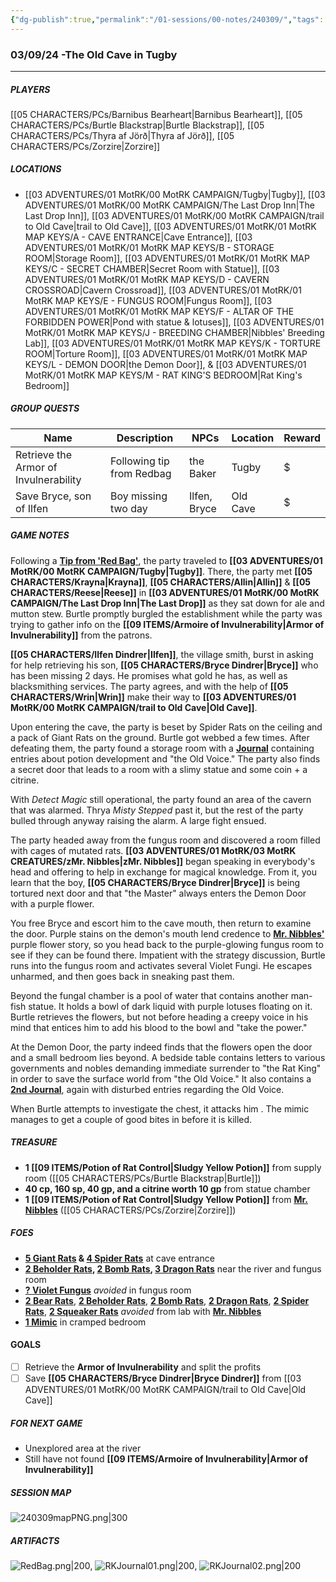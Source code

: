 ```yaml
---
{"dg-publish":true,"permalink":"/01-sessions/00-notes/240309/","tags":["Interlopers","MotRK"]}
---
```



### 03/09/24 -The Old Cave in Tugby
---
##### PLAYERS
[[05 CHARACTERS/PCs/Barnibus Bearheart\|Barnibus Bearheart]], [[05 CHARACTERS/PCs/Burtle Blackstrap\|Burtle Blackstrap]], [[05 CHARACTERS/PCs/Thyra af Jörð\|Thyra af Jörð]], [[05 CHARACTERS/PCs/Zorzire\|Zorzire]] 

##### LOCATIONS

- [[03 ADVENTURES/01 MotRK/00 MotRK  CAMPAIGN/Tugby\|Tugby]], [[03 ADVENTURES/01 MotRK/00 MotRK  CAMPAIGN/The Last Drop Inn\|The Last Drop Inn]], [[03 ADVENTURES/01 MotRK/00 MotRK  CAMPAIGN/trail to Old Cave\|trail to Old Cave]], [[03 ADVENTURES/01 MotRK/01 MotRK MAP KEYS/A - CAVE ENTRANCE\|Cave Entrance]], [[03 ADVENTURES/01 MotRK/01 MotRK MAP KEYS/B - STORAGE ROOM\|Storage Room]], [[03 ADVENTURES/01 MotRK/01 MotRK MAP KEYS/C - SECRET CHAMBER\|Secret Room with Statue]], [[03 ADVENTURES/01 MotRK/01 MotRK MAP KEYS/D - CAVERN CROSSROAD\|Cavern Crossroad]], [[03 ADVENTURES/01 MotRK/01 MotRK MAP KEYS/E - FUNGUS ROOM\|Fungus Room]], [[03 ADVENTURES/01 MotRK/01 MotRK MAP KEYS/F - ALTAR OF THE FORBIDDEN POWER\|Pond with statue & lotuses]], [[03 ADVENTURES/01 MotRK/01 MotRK MAP KEYS/J - BREEDING CHAMBER\|Nibbles' Breeding Lab]], [[03 ADVENTURES/01 MotRK/01 MotRK MAP KEYS/K - TORTURE ROOM\|Torture Room]], [[03 ADVENTURES/01 MotRK/01 MotRK MAP KEYS/L - DEMON DOOR\|the Demon Door]], & [[03 ADVENTURES/01 MotRK/01 MotRK MAP KEYS/M - RAT KING'S BEDROOM\|Rat King's Bedroom]]         

##### GROUP QUESTS

| Name                                  | Description               | NPCs         | Location | Reward |
| ------------------------------------- | ------------------------- | ------------ | -------- | ------ |
| Retrieve the Armor of Invulnerability | Following tip from Redbag | the Baker    | Tugby    | $      |
| Save Bryce, son of Ilfen              | Boy missing two day       | Ilfen, Bryce | Old Cave | $       |

##### GAME NOTES 

Following a **[Tip from 'Red Bag'](https://imgur.com/cJHBnnH)**, the party traveled to **[[03 ADVENTURES/01 MotRK/00 MotRK  CAMPAIGN/Tugby\|Tugby]]**. There, the party met **[[05 CHARACTERS/Krayna\|Krayna]]**, **[[05 CHARACTERS/Allin\|Allin]]** & **[[05 CHARACTERS/Reese\|Reese]]** in **[[03 ADVENTURES/01 MotRK/00 MotRK  CAMPAIGN/The Last Drop Inn\|The Last Drop]]** as they sat down for ale and mutton stew.  Burtle promptly burgled the establishment while the party was trying to gather info on the **[[09 ITEMS/Armoire of Invulnerability\|Armor of Invulnerability]]** from the patrons.   

**[[05 CHARACTERS/Ilfen Dindrer\|Ilfen]]**, the village smith, burst in asking for help retrieving his son, **[[05 CHARACTERS/Bryce Dindrer\|Bryce]]** who has been missing 2 days.  He promises what gold he has, as well as blacksmithing services.  The party agrees, and with the help of **[[05 CHARACTERS/Wrin\|Wrin]]** make their way to **[[03 ADVENTURES/01 MotRK/00 MotRK  CAMPAIGN/trail to Old Cave\|Old Cave]]**.

Upon entering the cave, the party is beset by Spider Rats on the ceiling and a pack of Giant Rats on the ground.  Burtle got webbed a few times.  After defeating them, the party found a storage room with a **[Journal](https://imgur.com/hT2NuPI)** containing entries about potion development and "the Old Voice."  The party also finds a secret door that leads to a room with a slimy statue and some coin + a citrine.

With _Detect Magic_ still operational, the party found an area of the cavern that was alarmed.  Thrya _Misty Stepped_ past it, but the rest of the party bulled through anyway raising the alarm.  A large fight ensued.  

The party headed away from the fungus room and discovered a room filled with cages of mutated rats.  **[[03 ADVENTURES/01 MotRK/03 MotRK CREATURES/zMr. Nibbles\|zMr. Nibbles]]** began speaking in everybody's head and offering to help in exchange for magical knowledge.  From it, you learn that the boy, **[[05 CHARACTERS/Bryce Dindrer\|Bryce]]** is being tortured next door and that "the Master" always enters the Demon Door with a purple flower.

You free Bryce and escort him to the cave mouth, then return to examine the door.  Purple stains on the demon's mouth lend credence to **[Mr. Nibbles'](https://imgur.com/1tNiAnW)** purple flower story, so you head back to the purple-glowing fungus room to see if they can be found there.  Impatient with the strategy discussion, Burtle runs into the fungus room and activates several Violet Fungi.  He escapes unharmed, and then goes back in sneaking past them.

Beyond the fungal chamber is a pool of water that contains another man-fish statue.  It holds a bowl of dark liquid with purple lotuses floating on it.  Burtle retrieves the flowers, but not before heading a creepy voice in his mind that entices him to add his blood to the bowl and "take the power."

At the Demon Door, the party indeed finds that the flowers open the door and a small bedroom lies beyond.  A bedside table contains letters to various governments and nobles demanding immediate surrender to "the Rat King" in order to save the surface world from "the Old Voice."  It also contains a **[2nd Journal](https://imgur.com/HjU9B2g)**, again with disturbed entries regarding the Old Voice.

When Burtle attempts to investigate the chest, it attacks him .  The mimic manages to get a couple of good bites in before it is killed.

##### TREASURE
- **1 [[09 ITEMS/Potion of Rat Control\|Sludgy Yellow Potion]]** from supply room ([[05 CHARACTERS/PCs/Burtle Blackstrap\|Burtle]])
- **40 cp, 160 sp, 40 gp, and a citrine worth 10 gp**  from statue chamber
- **1 [[09 ITEMS/Potion of Rat Control\|Sludgy Yellow Potion]]** from **[Mr. Nibbles](https://imgur.com/1tNiAnW)** ([[05 CHARACTERS/PCs/Zorzire\|Zorzire]])

##### FOES

 - **[5 Giant Rats](https://2e.aonprd.com/Images/Monsters/Rat_GiantRat.png) & [4 Spider Rats](https://imgur.com/ETuyMao)** at cave entrance
 - **[2 Beholder Rats](https://imgur.com/CkPTS2o), [2 Bomb Rats](https://imgur.com/4kwvmAe),  [3 Dragon Rats](https://imgur.com/oyZUh78)** near the river and fungus room
 - **[? Violet Fungus](https://www.dndbeyond.com/avatars/thumbnails/29317/506/1000/1000/638004853119895129.jpeg)** *avoided* in fungus room 
 - **[2 Bear Rats](https://imgur.com/eFC8mc3)**, **[2 Beholder Rats](https://imgur.com/CkPTS2o)**, **[2 Bomb Rats](https://imgur.com/4kwvmAe)**, **[2 Dragon Rats](https://imgur.com/oyZUh78)**, **[2 Spider Rats](https://imgur.com/ETuyMao)**, **[2 Squeaker Rats](https://imgur.com/sHi9IWd)** *avoided* from lab with **[Mr. Nibbles](https://imgur.com/1tNiAnW)** 
 - **[1 Mimic](https://www.dndbeyond.com/avatars/thumbnails/30833/408/1000/1000/638063863232165584.png)** in cramped bedroom

#### GOALS 
- [ ] Retrieve the **Armor of Invulnerability** and split the profits
- [ ] Save **[[05 CHARACTERS/Bryce Dindrer\|Bryce Dindrer]]**  from [[03 ADVENTURES/01 MotRK/00 MotRK  CAMPAIGN/trail to Old Cave\|Old Cave]]

##### FOR NEXT GAME
- Unexplored area at the river 
- Still have not found **[[09 ITEMS/Armoire of Invulnerability\|Armor of Invulnerability]]**

##### SESSION MAP
![240309mapPNG.png|300](/img/user/01%20SESSIONS/00%20NOTES/SESSION%20MAPS/240309mapPNG.png)


##### ARTIFACTS
![RedBag.png|200](/img/user/zMISC/z_Assets/Artifacts/RedBag.png), ![RKJournal01.png|200](/img/user/zMISC/z_Assets/Artifacts/RKJournal01.png), ![RKJournal02.png|200](/img/user/zMISC/z_Assets/Artifacts/RKJournal02.png)
